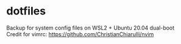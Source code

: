 # dotfiles
Backup for system config files on WSL2 + Ubuntu 20.04 dual-boot<br>
Credit for vimrc: https://github.com/ChristianChiarulli/nvim
